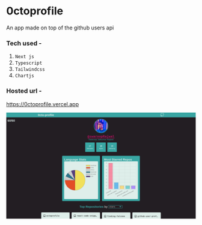 
# 0ctoprofile

An app made on top of the github users api 

### Tech used - 
1. `Next js`
2. `Typescript`
3. `Tailwindcss`
4. `Chartjs`

### Hosted url - 
https://0ctoprofile.vercel.app

<img src='public/not_search_page.png'>

